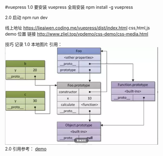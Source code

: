 
#vuepress
1.0 要安装 vuepress 全局安装
npm install -g vuepress

2.0 启动
npm run dev

线上地址
https://lieaiwen.coding.me/vuepress/dist/index.html
css,html,js demo 位置
链接
http://www.zliel.top/vpdemo/css-demo/css-media.html

技巧 记录
1.0 本地图片 引用： ![avatar](/images/proto.jpg)
2.0 引用参考：  [demo](http://www.zliel.top/vpdemo/css-demo/position/p1.html)<br>


